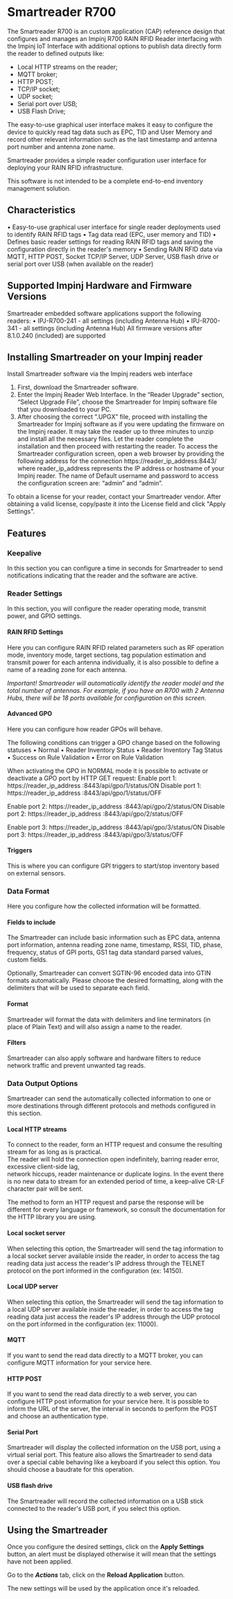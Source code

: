 # Smartreader R700

The Smartreader R700 is an custom application (CAP) reference design that configures and manages an Impinj R700 RAIN RFID Reader interfacing with the Impinj IoT Interface with additional options to publish data directly form the reader to defined outputs like:
- Local HTTP streams on the reader;
- MQTT broker;
- HTTP POST;
- TCP/IP socket;
- UDP socket;
- Serial port over USB;
- USB Flash Drive;

The easy-to-use graphical user interface makes it easy to configure the device to quickly read tag data such as EPC, TID and User Memory and record other relevant information such as the last timestamp and antenna port number and antenna zone name.

Smartreader provides a simple reader configuration user interface for deploying your RAIN RFID infrastructure.

This software is not intended to be a complete end-to-end inventory management solution.

## Characteristics
• Easy-to-use graphical user interface for single reader deployments
used to identify RAIN RFID tags
• Tag data read (EPC, user memory and TID)
• Defines basic reader settings for reading RAIN RFID tags and saving the configuration directly in the reader's memory
• Sending RAIN RFID data via MQTT, HTTP POST, Socket TCP/IP Server, UDP Server, USB flash drive or serial port over USB
(when available on the reader)

## Supported Impinj Hardware and Firmware Versions
Smartreader embedded software applications support the following readers:
• IPJ-R700-241 - all settings (including Antenna Hub)
• IPJ-R700-341 - all settings (including Antenna Hub)
All firmware versions after 8.1.0.240 (included) are supported

## Installing Smartreader on your Impinj reader
Install Smartreader software via the Impinj readers web interface
1. First, download the Smartreader software.
2. Enter the Impinj Reader Web Interface. In the “Reader Upgrade” section, “Select Upgrade File”, choose the Smartreader for Impinj software file that you downloaded to your PC.
3. After choosing the correct “.UPGX” file, proceed with installing the Smartreader for Impinj software as if you were updating the firmware on the Impinj reader. It may take the reader up to three minutes to unzip and install all the necessary files. Let the reader complete the installation and then proceed with restarting the reader.
To access the Smartreader configuration screen, open a web browser by providing the following address for the connection https://reader_ip_address:8443/ where reader_ip_address represents the IP address or hostname of your Impinj reader. The name of
Default username and password to access the configuration screen are: “admin” and “admin”.

To obtain a license for your reader, contact your Smartreader vendor.
After obtaining a valid license, copy/paste it into the License field and click "Apply Settings".

## Features

### Keepalive
In this section you can configure a time in seconds for Smartreader to send notifications indicating that the reader and the software are active. 

### Reader Settings
In this section, you will configure the reader operating mode, transmit power, and GPIO settings.

#### RAIN RFID Settings
Here you can configure RAIN RFID related parameters such as RF operation mode, inventory mode, target sections, tag population estimation and transmit power for each antenna individually, it is also possible to define a name of a reading zone for each antenna.

*Important! Smartreader will automatically identify the reader model and the total number of antennas. For example, if you have an R700 with 2 Antenna Hubs, there will be 18 ports available for configuration on this screen.*

#### Advanced GPO
Here you can configure how reader GPOs will behave.

The following conditions can trigger a GPO change based on the following statuses
• Normal
• Reader Inventory Status
• Reader Inventory Tag Status
• Success on Rule Validation
• Error on Rule Validation

When activating the GPO in NORMAL mode it is possible to activate or deactivate a GPO port by HTTP GET request:
Enable port 1: https://reader_ip_address :8443/api/gpo/1/status/ON
Disable port 1: https://reader_ip_address :8443/api/gpo/1/status/OFF

Enable port 2: https://reader_ip_address :8443/api/gpo/2/status/ON
Disable port 2: https://reader_ip_address :8443/api/gpo/2/status/OFF

Enable port 3: https://reader_ip_address :8443/api/gpo/3/status/ON
Disable port 3: https://reader_ip_address :8443/api/gpo/3/status/OFF

#### Triggers
This is where you can configure GPI triggers to start/stop inventory based on external sensors.

### Data Format
Here you configure how the collected information will be formatted.

#### Fields to include
The Smartreader can include basic information such as EPC data, antenna port information, antenna reading zone name, timestamp, RSSI, TID, phase, frequency, status of GPI ports, GS1 tag data standard parsed values, custom fields.

Optionally, Smartreader can convert SGTIN-96 encoded data into GTIN formats automatically. Please choose the desired formatting, along with the delimiters that will be used to separate each field.

#### Format
Smartreader will format the data with delimiters and line terminators (in place of Plain Text) and will also assign a name to the reader.

#### Filters
Smartreader can also apply software and hardware filters to reduce network traffic and prevent unwanted tag reads.

### Data Output Options
 Smartreader can send the automatically collected information to one or more destinations through different protocols and methods configured in this section.

#### Local HTTP streams
To connect to the reader, form an HTTP request and consume the resulting stream for as long as is practical.  
The reader will hold the connection open indefinitely, barring reader error, excessive client-side lag,  
network hiccups, reader maintenance or duplicate logins. In the event there is no new data to stream for  an extended period of time, a keep-alive CR-LF character pair will be sent. 

The method to form an HTTP request and parse the response will be different for every language or  framework, so consult the documentation for the HTTP library you are using.

#### Local socket server
When selecting this option, the Smartreader will send the tag information to a local socket server available inside the reader, in order to access the tag reading data just access the reader's IP address through the TELNET protocol on the port informed in the configuration (ex: 14150).

#### Local UDP server
When selecting this option, the Smartreader will send the tag information to a local UDP server available inside the reader, in order to access the tag reading data just access the reader's IP address through the UDP protocol on the port informed in the configuration (ex: 11000).

#### MQTT 
If you want to send the read data directly to a MQTT broker, you can configure MQTT information for your service here.

#### HTTP POST 
If you want to send the read data directly to a web server, you can configure HTTP post information for your service here. It is possible to inform the URL of the server, the interval in seconds to perform the POST and choose an authentication type.

#### Serial Port
Smartreader will display the collected information on the USB port, using a virtual serial port. This feature also allows the Smartreader to send data over a special cable behaving like a keyboard if you select this option.
You should choose a baudrate for this operation.

#### USB flash drive
The Smartreader will record the collected information on a USB stick connected to the reader's USB port, if you select this option.

## Using the Smartreader

Once you configure the desired settings, click on the **Apply Settings** button, an alert must be displayed otherwise it will mean that the settings have not been applied.

Go to the ***Actions*** tab, click on the **Reload Application** button.

The new settings will be used by the application once it's reloaded.